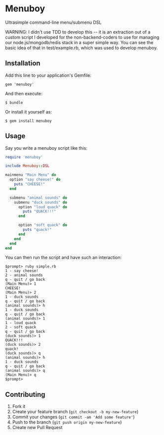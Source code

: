 # Menuboy

Ultrasimple command-line menu/submenu DSL

WARNING: I didn't use TDD to develop this -- it is an extraction out of
a custom script I developed for the non-backend-coders to use for
managing our node.js/mongodb/redis stack in a super simple way. You can
see the basic idea of that in test/example.rb, which was used to develop
menuboy.

## Installation

Add this line to your application's Gemfile:

    gem 'menuboy'

And then execute:

    $ bundle

Or install it yourself as:

    $ gem install menuboy

## Usage

Say you write a menuboy script like this:

```ruby
require 'menuboy'

include Menuboy::DSL

mainmenu "Main Menu" do
  option "say cheese!" do
    puts "CHEESE!"
  end

  submenu "animal sounds" do
    submenu "duck sounds" do
      option "loud quack" do
        puts "QUACK!!!"
      end

      option "soft quack" do
        puts "quack!"
      end
    end
  end
end
```

You can then run the script and have such an interaction:

```
$prompt> ruby simple.rb
1 - say cheese!
2 - animal sounds
q - quit / go back
(Main Menu)> 1
CHEESE!
(Main Menu)> 2
1 - duck sounds
q - quit / go back
(animal sounds)> h
1 - duck sounds
q - quit / go back
(animal sounds)> 1
1 - loud quack
2 - soft quack
q - quit / go back
(duck sounds)> 1
QUACK!!!
(duck sounds)> 2
quack!
(duck sounds)> q
(animal sounds)> h
1 - duck sounds
q - quit / go back
(animal sounds)> q
(Main Menu)> q
$prompt>
```

## Contributing

1. Fork it
2. Create your feature branch (`git checkout -b my-new-feature`)
3. Commit your changes (`git commit -am 'Add some feature'`)
4. Push to the branch (`git push origin my-new-feature`)
5. Create new Pull Request

